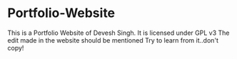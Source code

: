 # Portfolio-Website
This is a Portfolio Website of Devesh Singh.
It is licensed under GPL v3
The edit made in the website should be mentioned
Try to learn from it..don't copy!
